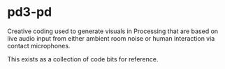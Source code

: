 # pd3-pd
Creative coding used to generate visuals in Processing that are based on live audio input from either ambient room noise or human interaction via contact microphones.

This exists as a collection of code bits for reference.
